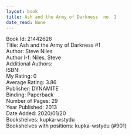 ```yaml
---
layout: book
title: Ash and the Army of Darkness  no. 1
date_read: None
---
```


Book Id: 21442626<br />
Title: Ash and the Army of Darkness #1<br />
Author: Steve Niles<br />
Author l-f: Niles, Steve<br />
Additional Authors: <br />
ISBN: <br />
My Rating: 0<br />
Average Rating: 3.86<br />
Publisher: DYNAMITE<br />
Binding: Paperback<br />
Number of Pages: 29<br />
Year Published: 2013<br />
Date Added: 2020/01/20<br />
Bookshelves: kupka-wstydu<br />
Bookshelves with positions: kupka-wstydu (#901)<br />

